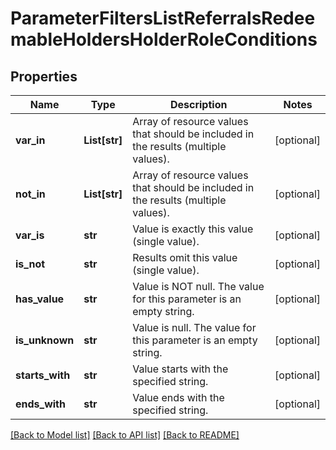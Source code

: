 # ParameterFiltersListReferralsRedeemableHoldersHolderRoleConditions


## Properties

Name | Type | Description | Notes
------------ | ------------- | ------------- | -------------
**var_in** | **List[str]** | Array of resource values that should be included in the results (multiple values). | [optional] 
**not_in** | **List[str]** | Array of resource values that should be included in the results (multiple values). | [optional] 
**var_is** | **str** | Value is exactly this value (single value). | [optional] 
**is_not** | **str** | Results omit this value (single value). | [optional] 
**has_value** | **str** | Value is NOT null. The value for this parameter is an empty string. | [optional] 
**is_unknown** | **str** | Value is null. The value for this parameter is an empty string. | [optional] 
**starts_with** | **str** | Value starts with the specified string. | [optional] 
**ends_with** | **str** | Value ends with the specified string. | [optional] 

[[Back to Model list]](../README.md#documentation-for-models) [[Back to API list]](../README.md#documentation-for-api-endpoints) [[Back to README]](../README.md)


